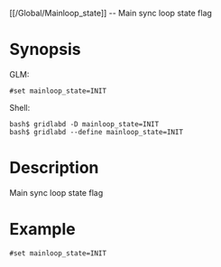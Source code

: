 [[/Global/Mainloop_state]] -- Main sync loop state flag

# Synopsis

GLM:

~~~
#set mainloop_state=INIT
~~~

Shell:

~~~
bash$ gridlabd -D mainloop_state=INIT
bash$ gridlabd --define mainloop_state=INIT
~~~

# Description

Main sync loop state flag

# Example

~~~
#set mainloop_state=INIT
~~~
